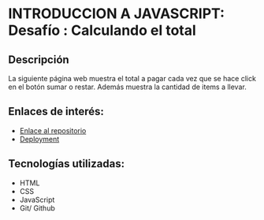 # INTRODUCCION A JAVASCRIPT: Desafío : Calculando el total

## Descripción

La siguiente página web muestra el total a pagar cada vez que se hace click en el botón sumar o restar. Además muestra la cantidad de items a llevar.

## Enlaces de interés:

- [Enlace al repositorio](https://github.com/rodolazo/laptop-gamer)
- [Deployment](https://rodolazo.github.io/laptop-gamer/)

## Tecnologías utilizadas:

- HTML
- CSS
- JavaScript
- Git/ Github

